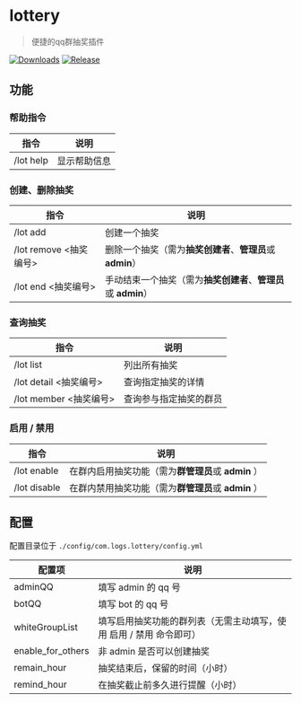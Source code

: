 # lottery

> 便捷的qq群抽奖插件


[![Downloads](https://img.shields.io/github/downloads/Logthm/lottery/total)](https://github.com/Logthm/lottery/releases/latest)
[![Release](https://img.shields.io/github/v/release/Logthm/lottery?display_name=tag)](https://github.com/Logthm/lottery/releases)

## 功能

### 帮助指令

| 指令      | 说明         |
| --------- | ------------ |
| /lot help | 显示帮助信息 |

### 创建、删除抽奖

| 指令                   | 说明                                                         |
| ---------------------- | ------------------------------------------------------------ |
| /lot add               | 创建一个抽奖                                                 |
| /lot remove <抽奖编号> | 删除一个抽奖（需为**抽奖创建者**、**管理员**或 **admin**）   |
| /lot end <抽奖编号>    | 手动结束一个抽奖（需为**抽奖创建者**、**管理员**或 **admin**） |

### 查询抽奖

| 指令                   | 说明                   |
| ---------------------- | ---------------------- |
| /lot list              | 列出所有抽奖           |
| /lot detail <抽奖编号> | 查询指定抽奖的详情     |
| /lot member <抽奖编号> | 查询参与指定抽奖的群员 |

### 启用 / 禁用

| 指令         | 说明                                                |
| ------------ | --------------------------------------------------- |
| /lot enable  | 在群内启用抽奖功能（需为**群管理员**或 **admin** ） |
| /lot disable | 在群内禁用抽奖功能（需为**群管理员**或 **admin** ） |

## 配置

配置目录位于 `./config/com.logs.lottery/config.yml`

| 配置项            | 说明                                                         |
| ----------------- | ------------------------------------------------------------ |
| adminQQ           | 填写 admin 的 qq 号                                          |
| botQQ             | 填写 bot 的 qq 号                                            |
| whiteGroupList    | 填写启用抽奖功能的群列表（无需主动填写，使用 启用 / 禁用 命令即可） |
| enable_for_others | 非 admin 是否可以创建抽奖                                    |
| remain_hour       | 抽奖结束后，保留的时间（小时）                               |
| remind_hour       | 在抽奖截止前多久进行提醒（小时）                             |

